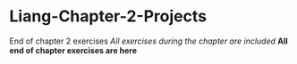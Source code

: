 # Liang-Chapter-2-Projects
End of chapter 2 exercises
*All exercises during the chapter are included*
**All end of chapter exercises are here**
